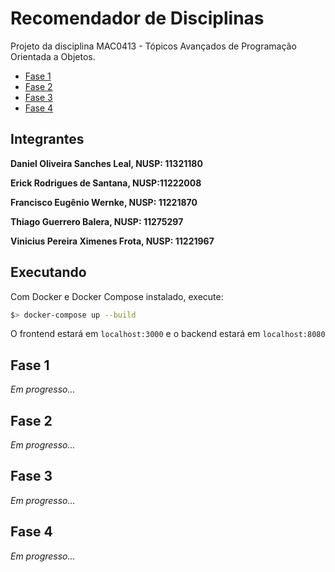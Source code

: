# Recomendador de Disciplinas

Projeto da disciplina MAC0413 - Tópicos Avançados de Programação Orientada a Objetos.

- [Fase 1](#fase-1)
- [Fase 2](#fase-2)
- [Fase 3](#fase-4)
- [Fase 4](#fase-4)

## Integrantes

**Daniel Oliveira Sanches Leal, NUSP: 11321180**

**Erick Rodrigues de Santana, NUSP:11222008**

**Francisco Eugênio Wernke, NUSP: 11221870**

**Thiago Guerrero Balera, NUSP: 11275297**

**Vinicius Pereira Ximenes Frota, NUSP: 11221967**

## Executando

Com Docker e Docker Compose instalado, execute:

```bash
$> docker-compose up --build
```

O frontend estará em `localhost:3000` e o backend estará em `localhost:8080`

## Fase 1

_Em progresso..._

## Fase 2

_Em progresso..._

## Fase 3

_Em progresso..._

## Fase 4

_Em progresso..._
